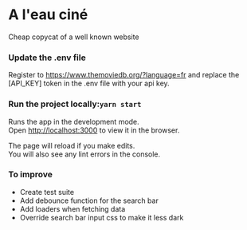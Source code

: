 # A l'eau ciné
Cheap copycat of a well known website

### Update the .env file

Register to https://www.themoviedb.org/?language=fr and replace the [API_KEY] token in the .env file with your api key.

### Run the project locally:`yarn start`

Runs the app in the development mode.\
Open [http://localhost:3000](http://localhost:3000) to view it in the browser.

The page will reload if you make edits.\
You will also see any lint errors in the console.

### To improve
 - Create test suite
 - Add debounce function for the search bar
 - Add loaders when fetching data
 - Override search bar input css to make it less dark


